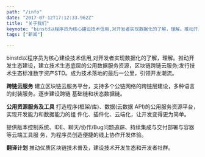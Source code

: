 ```yaml
---
path: "/info"
date: "2017-07-12T17:12:33.962Z"
title: "关于我们"
keynote: "binstd以程序员为核心建设技术信用,对开发者实现数据化的了解，理解。推动开发生态建设，建立技术生态底层的公用数据服务资源，区块链跨链云服务;发行技术生态标准数字资产STD。成为技术落地的最后一公里，引领开发潮流。"
tags: ["新闻"]

---
```


binstd以程序员为核心建设技术信用,对开发者实现数据化的了解，理解。推动开发生态建设，建立技术生态底层的公用数据服务资源，区块链跨链云服务;发行技术生态标准数字资产STD。成为技术落地的最后一公里，引领开发潮流。

**跨链云服务**
建立区块链云服务平台，支持多个公链网络的跨链层建设，多种语言的封装服务。逐步建设跨链 基础链和状态数据链。

**公用资源服务及工具**
打造程序(框架/库)、数据(云数据 API)的公用服务资源平台，实现开发能力和数据能力的组 件化、插件化、云端化，让开发变得更为简单。

提供版本控制系统、IDE、聊天/协作/Bug问题追踪、持续集成与交付部署与容器等云端工具服 务，为程序员创造便捷的线上协作开发体验。

**翻译计划**
推动优质区块链技术普及，建设技术开发生态和开发者社群。
